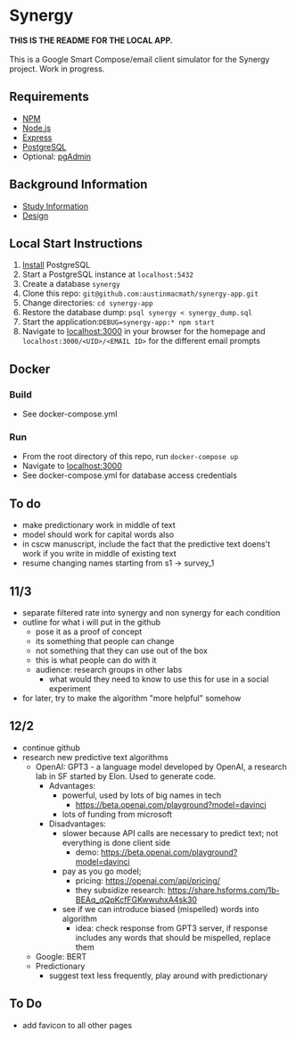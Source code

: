 # Synergy
**THIS IS THE README FOR THE LOCAL APP.**<br><br>
This is a Google Smart Compose/email client simulator for the Synergy project. Work in progress.

## Requirements
* [NPM](https://www.npmjs.com/)
* [Node.js](https://nodejs.org/en/)
* [Express](https://expressjs.com/)
* [PostgreSQL](https://www.postgresql.org/)
* Optional: [pgAdmin](https://www.pgadmin.org/)

## Background Information
* [Study Information](https://docs.google.com/document/d/1pITKxX8v58MLusvwPeIaSM7F8YYrLQISV1gCkjubNV0)
* [Design](https://docs.google.com/document/d/1poJQO2GKQ6j3X6-B_ka_6YI4fTV3rGEd9f98XrYKm0M)

## Local Start Instructions
1. [Install](https://www.postgresql.org/download/) PostgreSQL
2. Start a PostgreSQL instance at `localhost:5432`
3. Create a database `synergy` 
4. Clone this repo: `git@github.com:austinmacmath/synergy-app.git`
5. Change directories: `cd synergy-app`
6. Restore the database dump: `psql synergy < synergy_dump.sql`
7. Start the application:`DEBUG=synergy-app:* npm start`
8. Navigate to [localhost:3000](http://localhost:3000) in your browser for the homepage and `localhost:3000/<UID>/<EMAIL ID>` for the different email prompts

## Docker
### Build
* See docker-compose.yml
### Run
* From the root directory of this repo, run `docker-compose up`
* Navigate to [localhost:3000](http://localhost:3000)
* See docker-compose.yml for database access credentials

## To do 
* make predictionary work in middle of text
* model should work for capital words also
* in cscw manuscript, include the fact that the predictive text doens't work if you write in middle of existing text
* resume changing names starting from s1 -> survey_1


## 11/3
* separate filtered rate into synergy and non synergy for each condition
* outline for what i will put in the github
    * pose it as a proof of concept
    * its something that people can change
    * not something that they can use out of the box
    * this is what people can do with it
    * audience: research groups in other labs
        * what would they need to know to use this for use in a social experiment
* for later, try to make the algorithm "more helpful" somehow

## 12/2
* continue github
* research new predictive text algorithms 
    * OpenAI: GPT3 - a language model developed by OpenAI, a research lab in SF started by Elon. Used to generate code.
        * Advantages:
            * powerful, used by lots of big names in tech
                * https://beta.openai.com/playground?model=davinci
            * lots of funding from microsoft
        * Disadvantages:
            * slower because API calls are necessary to predict text; not everything is done client side
                * demo: https://beta.openai.com/playground?model=davinci
            * pay as you go model; 
                * pricing: https://openai.com/api/pricing/
                * they subsidize research: https://share.hsforms.com/1b-BEAq_qQpKcfFGKwwuhxA4sk30
            * see if we can introduce biased (mispelled) words into algorithm
                * idea: check response from GPT3 server, if response includes any words that should be mispelled, replace them    
    * Google: BERT
    * Predictionary
        * suggest text less frequently, play around with predictionary


## To Do
* add favicon to all other pages